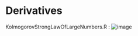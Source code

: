 # Derivatives
KolmogorovStrongLawOfLargeNumbers.R :
![image](https://user-images.githubusercontent.com/111250702/188402730-02d6ae30-bcc9-49da-b4a2-849f6c9577e2.png)
